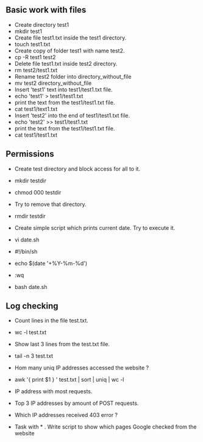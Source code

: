 ## Basic work with files

-    Create directory test1
- mkdir test1
- Create file test1.txt inside the test1 directory.
- touch test1.txt
-    Create copy of folder test1 with name test2.  
- cp -R test1 test2
-    Delete file test1.txt inside test2 directory. 
- rm test2/test1.txt
-    Rename test2 folder into directory_without_file
- mv test2 directory_without_file
-    Insert 'test1' text into test1/test1.txt file.
- echo 'test1' > test1/test1.txt
-    print the text from the test1/test1.txt file.
- cat test1/text1.txt
-    Insert 'test2' into the end of test1/test1.txt file.
- echo 'test2' >> test1/test1.txt
-    print the text from the test1/test1.txt file.
- cat test1/test1.txt
## Permissions

-   Create test directory and block access for all to it.
- mkdir testdir
- chmod 000 testdir
-   Try to remove that directory.
- rmdir testdir

-    Create simple script which prints current date. Try to execute it.
- vi date.sh
- #!/bin/sh
- echo $(date '+%Y-%m-%d')
- :wq
- bash date.sh 

## Log checking

-  Count lines in the file test.txt.
- wc -l test.txt

- Show last 3 lines from the test.txt file. 
- tail -n 3 test.txt

-  Hom many uniq IP addresses accessed the website ? 
- awk '{ print $1 } ' test.txt | sort | uniq | wc -l

-  IP address with most requests.


-  Top 3 IP addresses by amount of POST requests.


-  Which IP addresses received 403 error ? 


- Task with * . Write script to show which pages Google checked from the website 

